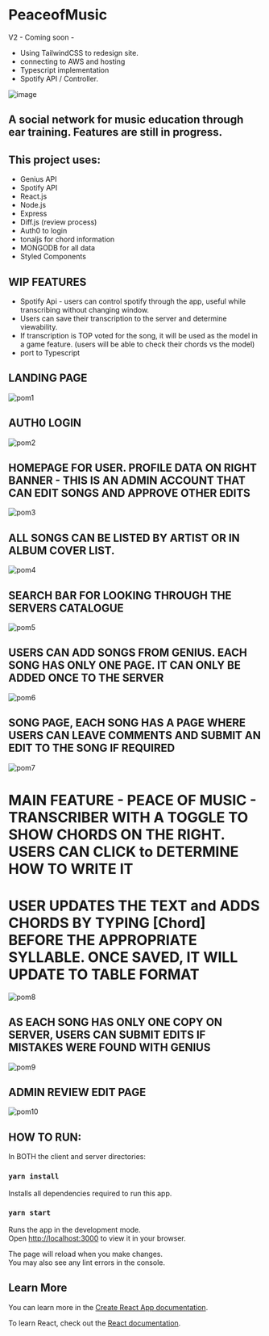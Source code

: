 # PeaceofMusic

V2 - Coming soon - 
- Using TailwindCSS to redesign site. 
- connecting to AWS and hosting
- Typescript implementation
- Spotify API / Controller.

![image](https://user-images.githubusercontent.com/89666837/221988231-001bee52-30e4-4b9b-8584-cdf0935efefc.png)

## A social network for music education through ear training. Features are still in progress.
## This project uses:
 - Genius API
 - Spotify API
 - React.js
 - Node.js
 - Express
 - Diff.js (review process)
 - Auth0 to login
 - tonaljs for chord information
 - MONGODB for all data
 - Styled Components
## WIP FEATURES 
- Spotify Api - users can control spotify through the app, useful while transcribing without changing window.
- Users can save their transcription to the server and determine viewability.
- If transcription is TOP voted for the song, it will be used as the model in a game feature. (users will be able to check their chords vs the model)
- port to Typescript

 ## LANDING PAGE
![pom1](https://user-images.githubusercontent.com/89666837/220718937-aed6d308-5909-4c00-8334-4335ef14dbbc.png)

## AUTH0 LOGIN
![pom2](https://user-images.githubusercontent.com/89666837/220718964-4248ba37-5236-4e9d-9ac5-7e630ac744f3.png)

## HOMEPAGE FOR USER. PROFILE DATA ON RIGHT BANNER - THIS IS AN ADMIN ACCOUNT THAT CAN EDIT SONGS AND APPROVE OTHER EDITS
![pom3](https://user-images.githubusercontent.com/89666837/220718970-2b177c27-5ae9-437b-b797-dcc0bbc1030d.png)
## ALL SONGS CAN BE LISTED BY ARTIST OR IN ALBUM COVER LIST.
![pom4](https://user-images.githubusercontent.com/89666837/220718989-52c2b390-5619-4ddd-8923-618d5d743277.png)
## SEARCH BAR FOR LOOKING THROUGH THE SERVERS CATALOGUE
![pom5](https://user-images.githubusercontent.com/89666837/220719000-b643ecab-93af-44c8-a361-7b6090b46835.png)
## USERS CAN ADD SONGS FROM GENIUS. EACH SONG HAS ONLY ONE PAGE. IT CAN ONLY BE ADDED ONCE TO THE SERVER
![pom6](https://user-images.githubusercontent.com/89666837/220719047-5ae8bc5a-6bd6-4304-a2b2-b28dc7faeec8.png)
## SONG PAGE, EACH SONG HAS A PAGE WHERE USERS CAN LEAVE COMMENTS AND SUBMIT AN EDIT TO THE SONG IF REQUIRED
![pom7](https://user-images.githubusercontent.com/89666837/220719058-b622cd75-12b3-4580-95a1-c9757e6aafdd.png)
# MAIN FEATURE - PEACE OF MUSIC - TRANSCRIBER WITH A TOGGLE TO SHOW CHORDS ON THE RIGHT. USERS CAN CLICK to DETERMINE HOW TO WRITE IT
# USER UPDATES THE TEXT and ADDS CHORDS BY TYPING [Chord] BEFORE THE APPROPRIATE SYLLABLE. ONCE SAVED, IT WILL UPDATE TO TABLE FORMAT
![pom8](https://user-images.githubusercontent.com/89666837/220719073-930f13be-4cdc-4b03-bd79-b75a8936dc46.png)
## AS EACH SONG HAS ONLY ONE COPY ON SERVER, USERS CAN SUBMIT EDITS IF MISTAKES WERE FOUND WITH GENIUS
![pom9](https://user-images.githubusercontent.com/89666837/220719080-76a15903-2140-4d5a-a8cc-19f0ccd6b30e.png)
## ADMIN REVIEW EDIT PAGE
![pom10](https://user-images.githubusercontent.com/89666837/220719086-c5840973-4bb8-4d5d-8887-d34cfe1f8b2d.png)

## HOW TO RUN: 
In BOTH the client and server directories: 

### `yarn install`

Installs all dependencies required to run this app.

### `yarn start`

Runs the app in the development mode.\
Open [http://localhost:3000](http://localhost:3000) to view it in your browser.

The page will reload when you make changes.\
You may also see any lint errors in the console.



## Learn More

You can learn more in the [Create React App documentation](https://facebook.github.io/create-react-app/docs/getting-started).

To learn React, check out the [React documentation](https://reactjs.org/).


